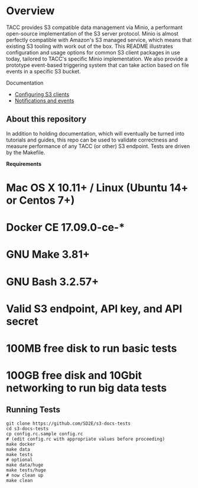 # Overview

TACC provides S3 compatible data management via Minio, a performant open-source implementation of the S3 server protocol. Minio is almost perfectly compatible with Amazon's S3 managed service, which means that existing S3 tooling with work out of the box. This README illustrates configuration and usage options for common S3 client packages in use today, tailored to TACC's specific Minio implementation. We also provide a prototype event-based triggering system that can take action based on file events in a specific S3 bucket. 

Documentation
* [Configuring S3 clients](docs/01-s3-clients.md)
* [Notifications and events](docs/03-events-reactors.md)

## About this repository

In addition to holding documentation, which will eventually be turned into tutorials and guides, this repo can be used to validate correctness and measure performance of any TACC (or other) S3 endpoint. Tests are driven by the Makefile.

**Requirements**

# Mac OS X 10.11+ / Linux (Ubuntu 14+ or Centos 7+)
# Docker CE 17.09.0-ce-*
# GNU Make 3.81+
# GNU Bash 3.2.57+
# Valid S3 endpoint, API key, and API secret
# 100MB free disk to run basic tests
# 100GB free disk and 10Gbit networking to run big data tests

## Running Tests

```
git clone https://github.com/SD2E/s3-docs-tests
cd s3-docs-tests
cp config.rc.sample config.rc
# (edit config.rc with appropriate values before proceeding)
make docker
make data
make tests
# optional
make data/huge
make tests/huge
# now clean up
make clean
```
